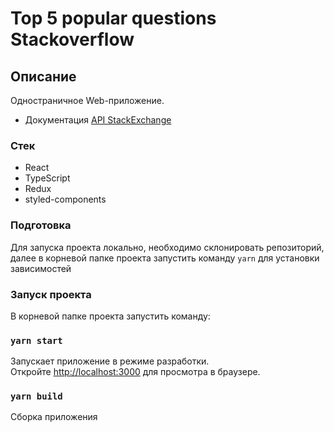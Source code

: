 # Top 5 popular questions Stackoverflow

## Описание

Одностраничное Web-приложение.

- Документация [API StackExchange](http://api.stackexchange.com/docs)

### Стек

- React
- TypeScript
- Redux
- styled-components

### Подготовка

Для запуска проекта локально, необходимо склонировать репозиторий,
далее в корневой папке проекта запустить команду `yarn` для установки зависимостей

### Запуск проекта

В корневой папке проекта запустить команду:

### `yarn start`

Запускает приложение в режиме разработки.\
Откройте [http://localhost:3000](http://localhost:3000) для просмотра в браузере.

### `yarn build`

Сборка приложения
